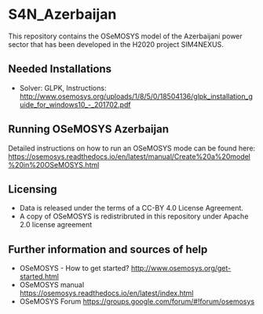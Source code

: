 # S4N_Azerbaijan
This repository contains the OSeMOSYS model of the Azerbaijani power sector that has been developed in the H2020 project SIM4NEXUS.

## Needed Installations
- Solver: GLPK, Instructions: http://www.osemosys.org/uploads/1/8/5/0/18504136/glpk_installation_guide_for_windows10_-_201702.pdf

## Running OSeMOSYS Azerbaijan
Detailed instructions on how to run an OSeMOSYS mode can be found here: https://osemosys.readthedocs.io/en/latest/manual/Create%20a%20model%20in%20OSeMOSYS.html

## Licensing
- Data is released under the terms of a CC-BY 4.0 License Agreement.
- A copy of OSeMOSYS is redistribruted in this repository under Apache 2.0 license agreement

## Further information and sources of help
- OSeMOSYS - How to get started? http://www.osemosys.org/get-started.html
- OSeMOSYS manual https://osemosys.readthedocs.io/en/latest/index.html
- OSeMOSYS Forum https://groups.google.com/forum/#!forum/osemosys
